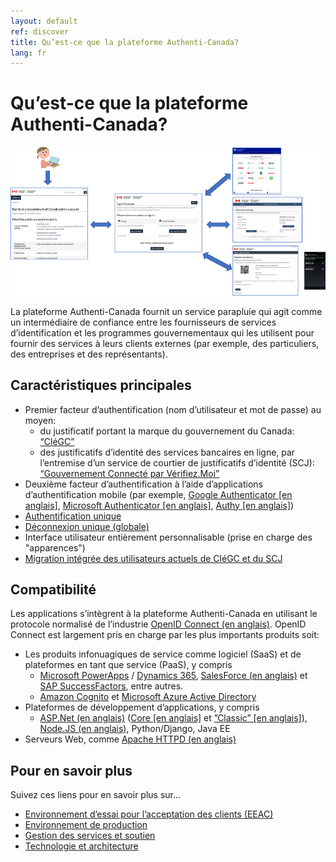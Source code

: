```yaml
---
layout: default
ref: discover
title: Qu’est-ce que la plateforme Authenti-Canada?
lang: fr
---
```

# Qu’est-ce que la plateforme Authenti-Canada?

![Sign In Canada Overview](images/sic-overview.png "Sign In Canada Overview")

La plateforme Authenti-Canada fournit un service parapluie qui agit comme un intermédiaire de confiance entre 
les fournisseurs de services d’identification et les programmes gouvernementaux qui les utilisent pour fournir 
des services à leurs clients externes (par exemple, des particuliers, des entreprises et des représentants).

## Caractéristiques principales

* Premier facteur d’authentification (nom d’utilisateur et mot de passe) au moyen:
  * du justificatif portant la marque du gouvernement du Canada: [“CléGC”](https://clegc-gckey.gc.ca)
  * des justificatifs d’identité des services bancaires en ligne, par l’entremise d’un service de courtier de justificatifs d’identité (SCJ): [“Gouvernement Connecté par Vérifiez.Moi”](https://verifiez.moi/gouvernement-connecte-par-verifiez-moi/)
* Deuxième facteur d’authentification à l’aide d’applications d’authentification mobile (par exemple, [Google Authenticator [en anglais]](https://play.google.com/store/apps/details?id=com.google.android.apps.authenticator2), [Microsoft Authenticator [en anglais]](https://www.microsoft.com/fr-ca/security/mobile-authenticator-app), [Authy [en anglais]](https://authy.com/))
* [Authentification unique](session-management.html#single-sign-on)
* [Déconnexion unique (globale)](session-management.html#single-logout)
* Interface utilisateur entièrement personnalisable (prise en charge des "apparences")
* [Migration intégrée des utilisateurs actuels de CléGC et du SCJ](auto-collection.html)

## Compatibilité

Les applications s’intègrent à la plateforme Authenti-Canada en utilisant le protocole normalisé de l’industrie [OpenID Connect (en anglais)](https://openid.net). OpenID Connect est largement pris en charge par les plus importants produits soit:

* Les produits infonuagiques de service comme logiciel (SaaS) et de plateformes en tant que service (PaaS), y compris
  * [Microsoft PowerApps](https://powerapps.microsoft.com/fr-ca/) / [Dynamics 365](https://dynamics.microsoft.com/fr-ca/), [SalesForce (en anglais)](https://www.salesforce.com/ca/) et [SAP SuccessFactors](https://www.sap.com/canada-fr/products/human-resources-hcm/hxm-suite.html), entre autres.
  * [Amazon Cognito](https://aws.amazon.com/fr/cognito/) et [Microsoft Azure Active Directory](https://azure.microsoft.com/fr-ca/services/active-directory/external-identities/b2c/)
* Plateformes de développement d’applications, y compris
  * [ASP.Net (en anglais)](https://dotnet.microsoft.com/fr-ca/apps/aspnet) ([Core [en anglais]](https://www.nuget.org/packages/Microsoft.AspNetCore.Authentication.OpenIdConnect) et [”Classic” [en anglais]](https://www.nuget.org/packages/Microsoft.Owin.Security.OpenIdConnect/)), [Node.JS (en anglais)](https://www.npmjs.com/package/openid-client), Python/Django, Java EE
* Serveurs Web, comme [Apache HTTPD (en anglais)](https://github.com/zmartzone/mod_auth_openidc#readme)

## Pour en savoir plus

Suivez ces liens pour en savoir plus sur…

* [Environnement d’essai pour l’acceptation des clients (EEAC)](cate.html)
* [Environnement de production](prod.html)
* [Gestion des services et soutien](service.html)
* [Technologie et architecture](technology.html)
